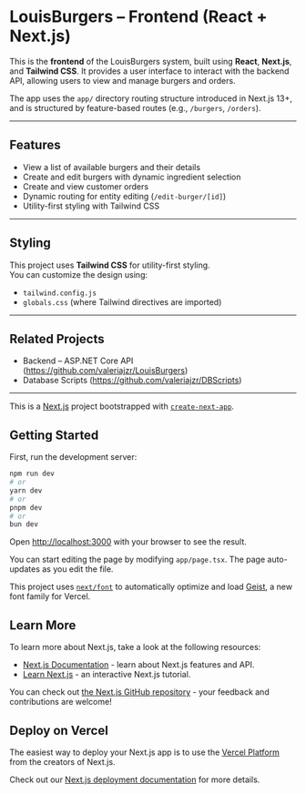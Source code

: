 # LouisBurgers – Frontend (React + Next.js)

This is the **frontend** of the LouisBurgers system, built using **React**, **Next.js**, and **Tailwind CSS**. It provides a user interface to interact with the backend API, allowing users to view and manage burgers and orders.

The app uses the `app/` directory routing structure introduced in Next.js 13+, and is structured by feature-based routes (e.g., `/burgers`, `/orders`).

---

## Features

- View a list of available burgers and their details
- Create and edit burgers with dynamic ingredient selection
- Create and view customer orders
- Dynamic routing for entity editing (`/edit-burger/[id]`)
- Utility-first styling with Tailwind CSS

---

## Styling

This project uses **Tailwind CSS** for utility-first styling.  
You can customize the design using:

- `tailwind.config.js`
- `globals.css` (where Tailwind directives are imported)

---

## Related Projects

- Backend – ASP.NET Core API (https://github.com/valeriajzr/LouisBurgers)
- Database Scripts (https://github.com/valeriajzr/DBScripts)

---


This is a [Next.js](https://nextjs.org) project bootstrapped with [`create-next-app`](https://nextjs.org/docs/app/api-reference/cli/create-next-app).

## Getting Started

First, run the development server:

```bash
npm run dev
# or
yarn dev
# or
pnpm dev
# or
bun dev
```

Open [http://localhost:3000](http://localhost:3000) with your browser to see the result.

You can start editing the page by modifying `app/page.tsx`. The page auto-updates as you edit the file.

This project uses [`next/font`](https://nextjs.org/docs/app/building-your-application/optimizing/fonts) to automatically optimize and load [Geist](https://vercel.com/font), a new font family for Vercel.

## Learn More

To learn more about Next.js, take a look at the following resources:

- [Next.js Documentation](https://nextjs.org/docs) - learn about Next.js features and API.
- [Learn Next.js](https://nextjs.org/learn) - an interactive Next.js tutorial.

You can check out [the Next.js GitHub repository](https://github.com/vercel/next.js) - your feedback and contributions are welcome!

## Deploy on Vercel

The easiest way to deploy your Next.js app is to use the [Vercel Platform](https://vercel.com/new?utm_medium=default-template&filter=next.js&utm_source=create-next-app&utm_campaign=create-next-app-readme) from the creators of Next.js.

Check out our [Next.js deployment documentation](https://nextjs.org/docs/app/building-your-application/deploying) for more details.
